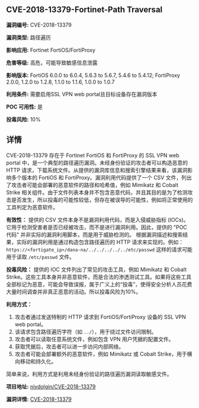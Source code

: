 ## CVE-2018-13379-Fortinet-Path Traversal

**漏洞编号:** CVE-2018-13379

**漏洞类型:** 路径遍历

**影响应用:** Fortinet FortiOS/FortiProxy

**危害等级:** 高危，可能导致敏感信息泄露

**影响版本:** FortiOS 6.0.0 to 6.0.4, 5.6.3 to 5.6.7, 5.4.6 to 5.4.12; FortiProxy 2.0.0, 1.2.0 to 1.2.8, 1.1.0 to 1.1.6, 1.0.0 to 1.0.7

**利用条件:** 需要启用SSL VPN web portal且目标设备存在漏洞版本

**POC 可用性:** 是

**投毒风险:** 10%

## 详情

CVE-2018-13379 存在于 Fortinet FortiOS 和 FortiProxy 的 SSL VPN web portal 中，是一个典型的路径遍历漏洞。未经身份验证的攻击者可以构造恶意的 HTTP 请求，下载系统文件。从提供的漏洞库信息和搜索引擎结果来看，该漏洞影响多个版本的 FortiOS 和 FortiProxy。漏洞利用代码提供了一个 CSV 文件，列出了攻击者可能会部署的恶意软件的路径和哈希值，例如 Mimikatz 和 Cobalt Strike 相关组件。由于文件列表本身并不包含恶意代码，并且其目的是为了检测攻击是否发生，所以投毒的可能性较低，但存在被误导的可能性，例如将正常使用的工具判定为恶意软件。

**有效性：**
提供的 CSV 文件本身不是漏洞利用代码，而是入侵威胁指标 (IOCs)。它用于检测受害者是否已经被攻击，而不是进行漏洞利用。因此，提供的 "POC 代码" 并非实际的漏洞利用脚本，而是用于威胁检测的。
根据漏洞描述和搜索结果，实际的漏洞利用是通过构造包含路径遍历的 HTTP 请求来实现的。例如：`https://<fortigate_ip>/dana-na/../../../../../etc/passwd` 这样的请求可能用于读取 `/etc/passwd` 文件。

**投毒风险：**
提供的 IOC 文件列出了常见的攻击工具，例如 Mimikatz 和 Cobalt Strike。这些工具本身并非恶意软件，而是合法的渗透测试工具。如果将这些工具全部标记为恶意，可能会导致误报，属于广义上的“投毒”，使得安全分析人员花费大量时间调查并非真正恶意的活动。所以投毒风险为10%。

**利用方式：**
1.  攻击者通过发送特制的 HTTP 请求到 FortiOS/FortiProxy 设备的 SSL VPN web portal。
2.  该请求包含路径遍历字符（如 `../`），用于绕过文件访问限制。
3.  攻击者可以读取任意系统文件，例如包含 VPN 用户凭据的配置文件。
4.  获取凭据后，攻击者可以进一步访问内部网络。
5.  攻击者可能会部署额外的恶意软件，例如 Mimikatz 或 Cobalt Strike，用于横向移动和持久化。

简单来说，利用方式是利用未经身份验证的路径遍历漏洞读取敏感文件。

**项目地址:** [nivdolgin/CVE-2018-13379](https://github.com/nivdolgin/CVE-2018-13379)

**漏洞详情:** [CVE-2018-13379](https://nvd.nist.gov/vuln/detail/CVE-2018-13379)